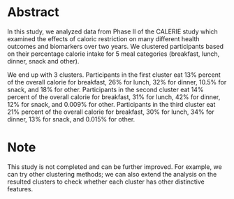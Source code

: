 # Abstract

In this study, we analyzed data from  Phase II of the CALERIE study which examined the effects of caloric restriction on many different health outcomes and biomarkers over two years.
We clustered participants based on their percentage calorie intake for 5 meal categories (breakfast, lunch, dinner, snack and other). 

We end up with 3 clusters. Participants in the first cluster eat 13% percent of the overall calorie for breakfast, 26% for lunch, 32% for dinner, 10.5% for snack, and 18% for other. Participants in the second cluster eat 14% percent of the overall calorie for breakfast, 31% for lunch, 42% for dinner, 12% for snack, and 0.009% for other. Participants in the third cluster eat 21% percent of the overall calorie for breakfast, 30% for lunch, 34% for dinner, 13% for snack, and 0.015% for other. 

# Note

This study is not completed and can be further improved. For example, we can try other clustering methods; we can also extend the analysis on the resulted clusters to check whether each cluster has other distinctive features.
